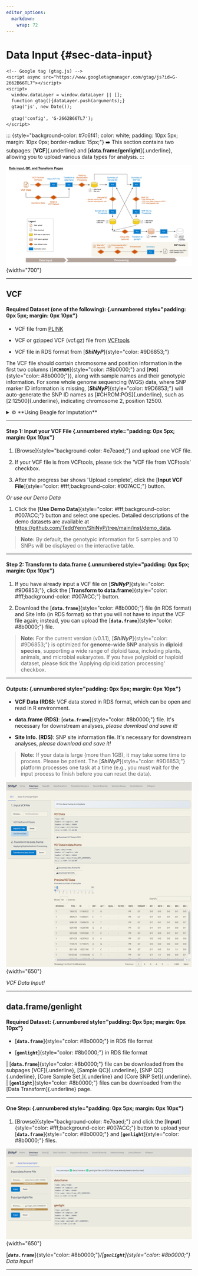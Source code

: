 ```yaml
---
editor_options: 
  markdown: 
    wrap: 72
---
```


# Data Input {#sec-data-input}

```{=html}
<!-- Google tag (gtag.js) -->
<script async src="https://www.googletagmanager.com/gtag/js?id=G-2662B66TL7"></script>
<script>
  window.dataLayer = window.dataLayer || [];
  function gtag(){dataLayer.push(arguments);}
  gtag('js', new Date());

  gtag('config', 'G-2662B66TL7');
</script>
```

::: {style="background-color: #7c6f41; color: white; padding: 10px 5px; margin: 10px 0px; border-radius: 15px;"}
➡️ This section contains two subpages: [**VCF**]{.underline} and
[**data.frame/genlight**]{.underline}, allowing you to upload various
data types for analysis.
:::

![](images/Supplementary%20Fig.%201.jpg){width="700"}

------------------------------------------------------------------------

## VCF

#### Required Dataset (one of the following): {.unnumbered style="padding: 0px 5px; margin: 0px 10px"}

-   VCF file from
    <a href="https://www.cog-genomics.org/plink/1.9/input" target="_blank">PLINK</a>

-   VCF or gzipped VCF (vcf.gz) file from
    <a href="https://vcftools.sourceforge.net/man_latest.html" target="_blank">VCFtools</a>

-   VCF file in RDS format from [***ShiNyP***]{style="color: #9D6853;"}

The VCF file should contain chromosome and position information in the
first two columns ([**`#CHROM`**]{style="color: #8b0000;"} and
[**`POS`**]{style="color: #8b0000;"}), along with sample names and their
genotypic information. For some whole genome sequencing (WGS) data,
where SNP marker ID information is missing,
[***ShiNyP***]{style="color: #9D6853;"} will auto-generate the SNP ID
names as [#CHROM:POS]{.underline}, such as [2:12500]{.underline},
indicating chromosome 2, position 12500.

<details>

<summary>⚙️ **Using Beagle for Imputation**</summary>

[**Beagle**](https://faculty.washington.edu/browning/beagle/beagle_5.4_18Mar22.pdf)
is a widely used tool for phasing [@browning2021], genotype imputation
[@browning2018], and haplotype inference in diploid and polyploid
species. It supports VCF input/output and uses a Hidden Markov Model
(HMM) for imputation.

**Step 1: Installation**

Download the latest Beagle JAR file:
<https://faculty.washington.edu/browning/beagle/beagle.html>

**Step 2:** **Input Files**

1.  Genotype file (`gt=your_data.vcf.gz`): Contains the target genotypes
    to be imputed.

2.  Reference panel (`ref=reference.vcf.gz`): A phased reference panel
    (optional).

3.  Genetic map (`map=genetic_map.txt`): PLINK format genetic map
    (optional).

Compress and index input files:

``` bash
bgzip your_data.vcf
tabix -p vcf your_data.vcf.gz
```

**Step 3:** **Running Beagle for Imputation**

``` bash
java -Xmx8g -jar beagle.5.4.jar \
  gt=your_data.vcf.gz \
  ref=reference.vcf.gz \
  map=genetic_map.txt \
  out=imputed_output \
  nthreads=8 \
  iterations=20 \
  window=50
```

`gt=your_data.vcf.gz` → Input genotype file (your VCF dataset).\
`ref=reference.vcf.gz` → Reference panel (must be phased and non-missing
alleles).\
`map=genetic_map.txt` → Genetic map (If no map is specified, Beagle
assumes a constant recombination rate of 1 cM per Mb).

`nthreads=8` → Genetic map (uses more CPU threads for faster
computation.).\
`window=50` → Sets window size (default = 40 cM).\
`iterations=20` → Increases iterations for better accuracy (default =
12).

`out=imputed_output` → Output file prefix.

**Output Files**

-   `imputed_output.vcf.gz`: Imputed genotype VCF file.

-   `imputed_output.log`: Log file with summary statistics.

</details>

------------------------------------------------------------------------

#### Step 1: Input your VCF File {.unnumbered style="padding: 0px 5px; margin: 0px 10px"}

1.  [Browse]{style="background-color: #e7eaed;"} and upload one VCF
    file.

2.  If your VCF file is from VCFtools, please tick the 'VCF file from
    VCFtools' checkbox.

3.  After the progress bar shows 'Upload complete', click the [**Input
    VCF File**]{style="color: #fff;background-color: #007ACC;"} button.

*Or use our Demo Data*

1.  Click the [**Use Demo
    Data**]{style="color: #fff;background-color: #007ACC;"} button and
    select one species. Detailed descriptions of the demo datasets are
    available at
    <https://github.com/TeddYenn/ShiNyP/tree/main/inst/demo_data>.

> **Note:** By default, the genotypic information for 5 samples and 10
> SNPs will be displayed on the interactive table.

------------------------------------------------------------------------

#### Step 2: Transform to data.frame {.unnumbered style="padding: 0px 5px; margin: 0px 10px"}

1.  If you have already input a VCF file on
    [***ShiNyP***]{style="color: #9D6853;"}, click the [**Transform to
    data.frame**]{style="color: #fff;background-color: #007ACC;"}
    button.

2.  Download the [**`data.frame`**]{style="color: #8b0000;"} file (in
    RDS format) and Site Info (in RDS format) so that you will not have
    to input the VCF file again; instead, you can upload the
    [**`data.frame`**]{style="color: #8b0000;"} file.

> **Note:** For the current version (v0.1.1),
> [***ShiNyP***]{style="color: #9D6853;"} is optimized for **genome-wide
> SNP** analysis in **diploid species**, supporting a wide range of
> diploid taxa, including plants, animals, and microbial eukaryotes. If
> you have polyploid or haploid dataset, please tick the 'Applying
> diploidization processing' checkbox.

------------------------------------------------------------------------

#### Outputs: {.unnumbered style="padding: 0px 5px; margin: 0px 10px"}

-   **VCF Data (RDS)**: VCF data stored in RDS format, which can be open
    and read in R environment.

-   **data.frame (RDS)**: [**`data.frame`**]{style="color: #8b0000;"}
    file. It's necessary for downstream analyses, *please download and
    save it!*

-   **Site Info. (RDS)**: SNP site information file. It's necessary for
    downstream analyses, *please download and save it!*

> **Note:** If your data is large (more than 1GB), it may take some time
> to process. Please be patient. The
> [***ShiNyP***]{style="color: #9D6853;"} platform processes one task at
> a time (e.g., you must wait for the input process to finish before you
> can reset the data).

![](screenshots/DataInput1.png){width="650"}

*VCF Data Input!*

------------------------------------------------------------------------

## data.frame/genlight

#### Required Dataset: {.unnumbered style="padding: 0px 5px; margin: 0px 10px"}

-   [**`data.frame`**]{style="color: #8b0000;"} in RDS file format

-   [**`genlight`**]{style="color: #8b0000;"} in RDS file format

| [**`data.frame`**]{style="color: #8b0000;"} file can be downloaded from the subpages [VCF]{.underline}, [Sample QC]{.underline}, [SNP QC]{.underline}, [Core Sample Set,]{.underline} and [Core SNP Set]{.underline}.
| [**`genlight`**]{style="color: #8b0000;"} files can be downloaded from the [Data Transform]{.underline} page.

------------------------------------------------------------------------

#### **One Step:** {.unnumbered style="padding: 0px 5px; margin: 0px 10px"}

1.  [Browse]{style="background-color: #e7eaed;"} and click the
    [**Input**]{style="color: #fff;background-color: #007ACC;"} button
    to upload your [**`data.frame`**]{style="color: #8b0000;"} and
    [**`genlight`**]{style="color: #8b0000;"} files.

![](screenshots/DataInput2.png){width="650"}

[***`data.frame`***]{style="color: #8b0000;"}*/[**`genlight`**]{style="color: #8b0000;"}
Data Input!*

------------------------------------------------------------------------
